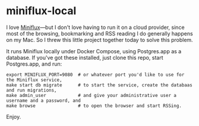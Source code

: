 # miniflux-local

I love [Miniflux](https://miniflux.app/)&mdash;but I don't love having to run it on a cloud provider, since most of the browsing, bookmarking and RSS reading I do generally happens on my Mac. So I threw this little project together today to solve this problem.

It runs Miniflux locally under Docker Compose, using Postgres.app as a database. If you've got these installed, just clone this repo, start Postgres.app, and run:

```
export MINIFLUX_PORT=9080  # or whatever port you'd like to use for the Miniflux service,
make start db migrate      # to start the service, create the databaas and run migrations,
make admin_user            # and give your administrative user a username and a password, and
make browse                # to open the browser and start RSSing.
```

Enjoy.
